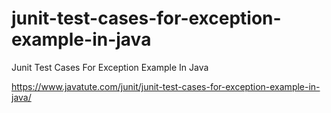 # junit-test-cases-for-exception-example-in-java
Junit Test Cases For Exception Example In Java

https://www.javatute.com/junit/junit-test-cases-for-exception-example-in-java/
